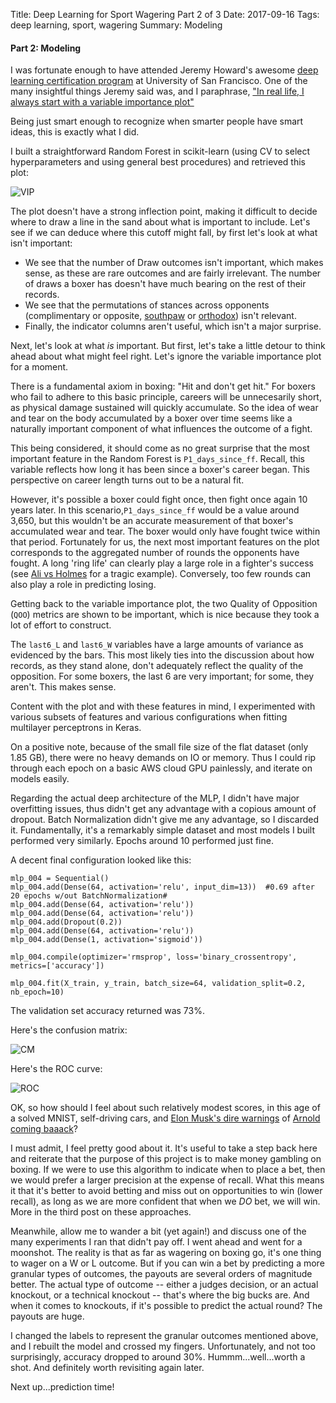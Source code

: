Title:  Deep Learning for Sport Wagering Part 2 of 3
Date: 2017-09-16
Tags: deep learning, sport, wagering
Summary: Modeling

#### Part 2: Modeling


I was fortunate enough to have attended Jeremy Howard's awesome [deep learning certification program](https://www.usfca.edu/data-institute/certificates/deep-learning-part-one) at University of San Francisco. One of the many insightful things Jeremy said was, and I paraphrase, ["In real life, I always start with a variable importance plot"](https://youtu.be/1-NYPQw5THU?t=1h19m11s)

Being just smart enough to recognize when smarter people have smart ideas, this is exactly what I did.

I built a straightforward Random Forest in scikit-learn (using CV to select hyperparameters and using general best procedures) and retrieved this plot:

![VIP](https://github.com/mobbSF/blog/blob/master/images/VIP.png?raw=true)

The plot doesn't have a strong inflection point, making it difficult to decide where to draw a line in the sand about what is important to include. Let's see if we can deduce where this cutoff might fall, by first let's look at what isn't important:  

- We see that the number of Draw outcomes isn't important, which makes sense, as these are rare outcomes and are fairly irrelevant. The number of draws a boxer has doesn't have much bearing on the rest of their records.  
- We see that the permutations of stances across opponents (complimentary or opposite, [southpaw](https://en.wikipedia.org/wiki/Southpaw_stance) or [orthodox](https://en.wikipedia.org/wiki/Orthodox_stance)) isn't relevant.  
- Finally, the indicator columns aren't useful, which isn't a major surprise. 

Next, let's look at what *is* important. But first, let's take a little detour to think ahead about what might feel right. Let's ignore the variable importance plot for a moment.

There is a fundamental axiom in boxing: "Hit and don't get hit." For boxers who fail to adhere to this basic principle, careers will be unnecesarily short, as physical damage sustained will quickly accumulate. So the idea of wear and tear on the body accumulated by a boxer over time seems like a naturally important component of what influences the outcome of a fight. 

This being considered, it should come as no great surprise that the most important feature in the Random Forest is `P1_days_since_ff`. Recall, this variable reflects how long it has been since a boxer's career began. This perspective on career length turns out to be a natural fit.

However, it's possible a boxer could fight once, then fight once again 10 years later. In this scenario,`P1_days_since_ff` would be a value around 3,650, but this wouldn't be an accurate measurement of that boxer's accumulated wear and tear. The boxer would only have fought twice within that period. Fortunately for us, the next most important features on the plot corresponds to the aggregated number of rounds the opponents have fought. A long 'ring life' can clearly play a large role in a fighter's success (see [Ali vs Holmes](https://www.youtube.com/watch?v=Ja9iovR9B3E) for a tragic example). Conversely, too few rounds can also play a role in predicting losing.

Getting back to the variable importance plot, the two Quality of Opposition (`QOO`) metrics are shown to be important, which is nice because they took a lot of effort to construct.

The `last6_L` and `last6_W` variables have a large amounts of variance as evidenced by the bars. This most likely ties into the discussion about how records, as they stand alone, don't adequately reflect the quality of the opposition. For some boxers, the last 6 are very important; for some, they aren't. This makes sense.

Content with the plot and with these features in mind, I experimented with various subsets of features and various configurations when fitting multilayer perceptrons in Keras.

On a positive note, because of the small file size of the flat dataset (only 1.85 GB), there were no heavy demands on IO or memory. Thus I could rip through each epoch on a basic AWS cloud GPU painlessly, and iterate on models easily. 

Regarding the actual deep architecture of the MLP, I didn't have major overfitting issues, thus didn't get any advantage with a copious amount of dropout. Batch Normalization didn't give me any advantage, so I discarded it. Fundamentally, it's a remarkably simple dataset and most models I built performed very similarly. Epochs around 10 performed just fine.

A decent final configuration looked like this: 

	mlp_004 = Sequential()
	mlp_004.add(Dense(64, activation='relu', input_dim=13))  #0.69 after 20 epochs w/out BatchNormalization#
	mlp_004.add(Dense(64, activation='relu'))
	mlp_004.add(Dense(64, activation='relu'))
	mlp_004.add(Dropout(0.2))
	mlp_004.add(Dense(64, activation='relu'))
	mlp_004.add(Dense(1, activation='sigmoid'))  

	mlp_004.compile(optimizer='rmsprop', loss='binary_crossentropy', metrics=['accuracy'])  

	mlp_004.fit(X_train, y_train, batch_size=64, validation_split=0.2, nb_epoch=10)

The validation set accuracy returned was 73%. 

Here's the confusion matrix:

![CM](https://github.com/mobbSF/blog/blob/master/images/CM.png?raw=true)

Here's the ROC curve:  

![ROC](https://github.com/mobbSF/blog/blob/master/images/CM.png?raw=true)



OK, so how should I feel about such relatively modest scores, in this age of a solved MNIST, self-driving cars, and [Elon Musk's dire warnings](https://www.cnbc.com/2017/08/11/elon-musk-issues-a-stark-warning-about-a-i-calls-it-a-bigger-threat-than-north-korea.html) of [Arnold coming baaack](https://www.youtube.com/watch?v=-WIwQlMesr0)?

I must admit, I feel pretty good about it. It's useful to take a step back here and reiterate that the purpose of this project is to make money gambling on boxing. If we were to use this algorithm to indicate when to place a bet, then we would prefer a larger precision at the expense of recall. What this means it that it's better to avoid betting and miss out on opportunities to win (lower recall), as long as we are more confident that when we *DO* bet, we will win. More in the third post on these approaches.



Meanwhile, allow me to wander a bit (yet again!) and discuss one of the many experiments I ran that didn't pay off. I went ahead and went for a moonshot. The reality is that as far as wagering on boxing go, it's one thing to wager on a W or L outcome. But if you can win a bet by predicting a more granular types of outcomes, the payouts are several orders of magnitude better. The actual type of outcome -- either a judges decision, or an actual knockout, or a technical knockout -- that's where the big bucks are. And when it comes to knockouts, if it's possible to predict the actual round? The payouts are huge. 

I changed the labels to represent the granular outcomes mentioned above, and I rebuilt the model and crossed my fingers. Unfortunately, and not too surprisingly, accuracy dropped to around 30%. Hummm...well...worth a shot. And definitely worth revisiting again later.

Next up...prediction time!
